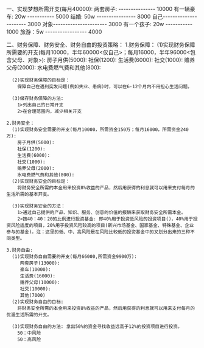 
一、实现梦想所需开支(每月40000):
    两套房子:  --------------- 10000
    有一辆豪车: 20w ----------- 5000
    结婚: 50w ---------------- 8000
    自己---------------------- 3000
    对象---------------------- 3000
    有一个孩子: 20w ----------- 1000
    旅游：5w ----------------- 4000

二、财务保障、财务安全、财务自由的投资策略：
    1.财务保障：
      (1)实现财务保障所需要的开支(每月10000，半年60000<仅自己>；每月16000，半年96000<包含父母、对象>):
        房子月供(5000):
        社保(1200):
        生活费(6000):
        社交(1000):
        赡养父母(2000):
        水电费燃气费和其他(800):

      (2)实现财务保障的目标是：
        保障自己在遇到突发问题(例如失业、患病)时，可以在6-12个月内不用担心生活问题。

      (3)储存财务保障的方法:
        1>列出自己的日常开支
        2>在合理范围内，减少相关开支

    2.财务安全：
      (1)实现财务安全需要的开支(每月10000，所需资金150万；每月16000，所需资金240万):
        房子月供(5000):
        社保(1200):
        生活费(6000):
        社交(1000):
        赡养父母(2000):
        水电费燃气费和其他(800):
      (2)实现财务安全的目标是：
        将财务安全所需的本金用来投资8%收益的产品，然后用获得的利息就可以用来支付每月的生活所需的基本开支。

      (3)实现财务安全的方法：
        1>通过自己提供的产品、知识、服务、创意的价值的报酬来获取财务安全所需本金。
        2>按40：40：20的比例进行投资基金: 即40%用于投资低风险的投资项目()，40%用于投资风险适度的项目，20%用于投资风险较高的项目(新兴市场基金、国家基金、特殊基金、企业参与的基金)。注：这里的低、中、高风险是在风险比较低的投资基金中的又划分出来的三种不同类型。
      
    3.财务自由:
      (1)实现财务自由需要的开支(每月66000,所需资金9900万):
         两套房子(13000):
         豪车(10000):
         生活费(16000):
         赡养父母(10000):
         社交(10000):
         其他(7000)
      (2)实现财务自由的目标:
        将财务安全所需的本金用来投资8%收益的产品，然后用获得的利息就可以用来支付每月的优渥生活所需的开支。

      (3)实现财务自由的方法: 拿出50%的资金寻找收益远高于12%的投资项目进行投资。
        50：中风险
        50：高风险